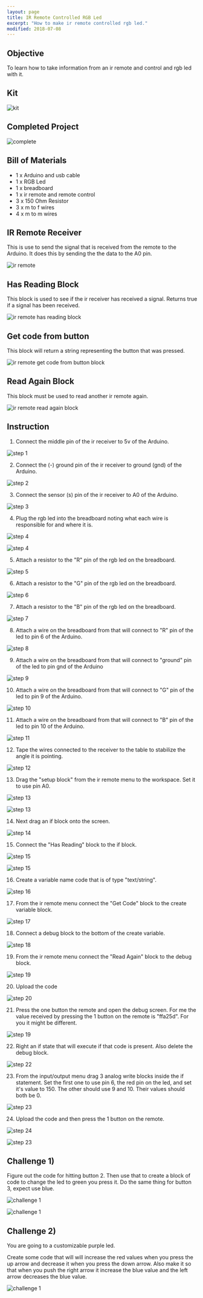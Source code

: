 ```yaml
---
layout: page
title: IR Remote Controlled RGB Led
excerpt: "How to make ir remote controlled rgb led."
modified: 2018-07-08
---
```


## Objective

To learn how to take information from an ir remote and control and rgb led with it.

## Kit

![kit](/images/arduino-block/ir-remote/kit.jpg)    

## Completed Project

![complete](/images/arduino-block/ir-remote/complete.jpg)    

## Bill of Materials

- 1 x Arduino and usb cable
- 1 x RGB Led
- 1 x breadboard
- 1 x ir remote and remote control
- 3 x 150 Ohm Resistor
- 3 x m to f wires
- 4 x m to m wires

## IR Remote Receiver

This is use to send the signal that is received from the remote to the Arduino.  It does this by sending the the data to the A0 pin.

![ir remote](/images/arduino-block/ir-remote/ir_remote.jpg)    


## Has Reading Block

This block is used to see if the ir receiver has received a signal.  Returns true if a signal has been received.

![ir remote has reading block](/images/arduino-block/ir-remote/has_reading_block.png#img-phone)    

## Get code from button

This block will return a string representing the button that was pressed.

![ir remote get code from button block](/images/arduino-block/ir-remote/get_code_from_button.png#img-phone)    

## Read Again Block

This block must be used to read another ir remote again.
 
![ir remote read again block](/images/arduino-block/ir-remote/read_again_block.png#img-phone) 
    
## Instruction

1) Connect the middle pin of the ir receiver to 5v of the Arduino.

![step 1](/images/arduino-block/ir-remote/step_1.jpg)    

2) Connect the (-) ground pin of the ir receiver to ground (gnd) of the Arduino.

![step 2](/images/arduino-block/ir-remote/step_2.jpg)    

3) Connect the sensor (s) pin of the ir receiver to A0 of the Arduino.

![step 3](/images/arduino-block/ir-remote/step_3.jpg)    

4) Plug the rgb led into the breadboard noting what each wire is responsible for and where it is.

![step 4](/images/arduino-block/ir-remote/step_4a.jpg)    

![step 4](/images/arduino-block/ir-remote/step_4b.jpg)    

5) Attach a resistor to the "R" pin of the rgb led on the breadboard.

![step 5](/images/arduino-block/ir-remote/step_5.jpg)    

6) Attach a resistor to the "G" pin of the rgb led on the breadboard.

![step 6](/images/arduino-block/ir-remote/step_6.jpg)    

7) Attach a resistor to the "B" pin of the rgb led on the breadboard.

![step 7](/images/arduino-block/ir-remote/step_7.jpg)    

8) Attach a wire on the breadboard from that will connect to "R" pin of the led to pin 6 of the Arduino.

![step 8](/images/arduino-block/ir-remote/step_8.jpg)    

9) Attach a wire on the breadboard from that will connect to "ground" pin of the led to pin gnd of the Arduino

![step 9](/images/arduino-block/ir-remote/step_9.jpg)    

10) Attach a wire on the breadboard from that will connect to "G" pin of the led to pin 9 of the Arduino.

![step 10](/images/arduino-block/ir-remote/step_10.jpg)    

11) Attach a wire on the breadboard from that will connect to "B" pin of the led to pin 10 of the Arduino.

![step 11](/images/arduino-block/ir-remote/step_11.jpg)    

12) Tape the wires connected to the receiver to the table to stabilize the angle it is pointing.

![step 12](/images/arduino-block/ir-remote/step_12.jpg)    

13) Drag the "setup block" from the ir remote menu to the workspace.  Set it to use pin A0.

![step 13](/images/arduino-block/ir-remote/step_13a.png#img-phone)    

![step 13](/images/arduino-block/ir-remote/step_13b.png#img-phone)    

14) Next drag an if block onto the screen.

![step 14](/images/arduino-block/ir-remote/step_14.png#img-phone)    

15) Connect the "Has Reading" block to the if block.

![step 15](/images/arduino-block/ir-remote/step_15a.png#img-phone)    

![step 15](/images/arduino-block/ir-remote/step_15b.png#img-phone)    

16) Create a variable name code that is of type "text/string".  

![step 16](/images/arduino-block/ir-remote/step_16.png#img-phone)    

17) From the ir remote menu connect the "Get Code" block to the create variable block.

![step 17](/images/arduino-block/ir-remote/step_17.png#img-phone)    

18) Connect a debug block to the bottom of the create variable.

![step 18](/images/arduino-block/ir-remote/step_18.png#img-phone)    

19) From the ir remote menu connect the "Read Again" block to the debug block.

![step 19](/images/arduino-block/ir-remote/step_19.png#img-phone)    

20) Upload the code

![step 20](/images/upload-1.png)

21) Press the one button the remote and open the debug screen.  For me the value received by pressing the 1 button on the remote is "ffa25d".  For you it might be different.

![step 19](/images/arduino-block/ir-remote/step_21.png#img-phone)    

22) Right an if state that will execute if that code is present.  Also delete the debug block.

![step 22](/images/arduino-block/ir-remote/step_22.png#img-phone)    

23) From the input/output menu drag 3 analog write blocks inside the if statement.  Set the first one to use pin 6, the red pin on the led, and set it's value to 150.  The other should use 9 and 10.  Their values should both be 0.

![step 23](/images/arduino-block/ir-remote/step_23.png#img-phone)
    
24) Upload the code and then press the 1 button on the remote.
    
![step 24](/images/upload-1.png)    

![step 23](/images/arduino-block/ir-remote/step_24.jpg)    

## Challenge 1) 

Figure out the code for hitting button 2.  Then use that to create a block of code to change the led to green you press it.  Do the same thing for button 3, expect use blue.

![challenge 1](/images/arduino-block/ir-remote/challege_1a.jpg)    

![challenge 1](/images/arduino-block/ir-remote/challege_1b.jpg)    

## Challenge 2) 

You are going to a customizable purple led.

Create some code that will will increase the red values when you press the up arrow and decrease it when you press the down arrow.  Also make it so that when you push the right arrow it increase the blue value and the left arrow decreases the blue value.


![challenge 1](/images/arduino-block/ir-remote/challenge.gif)    
